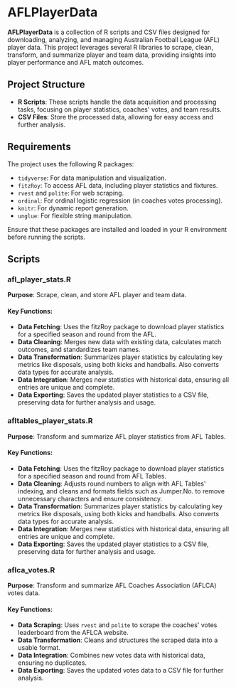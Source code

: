 # **AFLPlayerData**

**AFLPlayerData** is a collection of R scripts and CSV files designed for downloading, analyzing, and managing Australian Football League (AFL) player data. This project leverages several R libraries to scrape, clean, transform, and summarize player and team data, providing insights into player performance and AFL match outcomes.

## **Project Structure**

- **R Scripts**: These scripts handle the data acquisition and processing tasks, focusing on player statistics, coaches' votes, and team results.
- **CSV Files**: Store the processed data, allowing for easy access and further analysis.

## **Requirements**

The project uses the following R packages:

- `tidyverse`: For data manipulation and visualization.
- `fitzRoy`: To access AFL data, including player statistics and fixtures.
- `rvest` and `polite`: For web scraping.
- `ordinal`: For ordinal logistic regression (in coaches votes processing).
- `knitr`: For dynamic report generation.
- `unglue`: For flexible string manipulation.

Ensure that these packages are installed and loaded in your R environment before running the scripts.

## **Scripts**

### afl_player_stats.R

**Purpose**: Scrape, clean, and store AFL player and team data.

#### Key Functions:

- **Data Fetching**: Uses the fitzRoy package to download player statistics for a specified season and round from the AFL.
- **Data Cleaning**: Merges new data with existing data, calculates match outcomes, and standardizes team names.
- **Data Transformation**: Summarizes player statistics by calculating key metrics like disposals, using both kicks and handballs. Also converts data types for accurate analysis.
- **Data Integration**: Merges new statistics with historical data, ensuring all entries are unique and complete.
- **Data Exporting**: Saves the updated player statistics to a CSV file, preserving data for further analysis and usage.

### afltables_player_stats.R

**Purpose**: Transform and summarize AFL player statistics from AFL Tables.

#### Key Functions:

- **Data Fetching**: Uses the fitzRoy package to download player statistics for a specified season and round from AFL Tables.
- **Data Cleaning**: Adjusts round numbers to align with AFL Tables' indexing, and cleans and formats fields such as Jumper.No. to remove unnecessary characters and ensure consistency.
- **Data Transformation**: Summarizes player statistics by calculating key metrics like disposals, using both kicks and handballs. Also converts data types for accurate analysis.
- **Data Integration**: Merges new statistics with historical data, ensuring all entries are unique and complete.
- **Data Exporting**: Saves the updated player statistics to a CSV file, preserving data for further analysis and usage.

### aflca_votes.R

**Purpose**: Transform and summarize AFL Coaches Association (AFLCA) votes data.

#### Key Functions:

- **Data Scraping**: Uses `rvest` and `polite` to scrape the coaches' votes leaderboard from the AFLCA website.
- **Data Transformation**: Cleans and structures the scraped data into a usable format.
- **Data Integration**: Combines new votes data with historical data, ensuring no duplicates.
- **Data Exporting**: Saves the updated votes data to a CSV file for further analysis.


